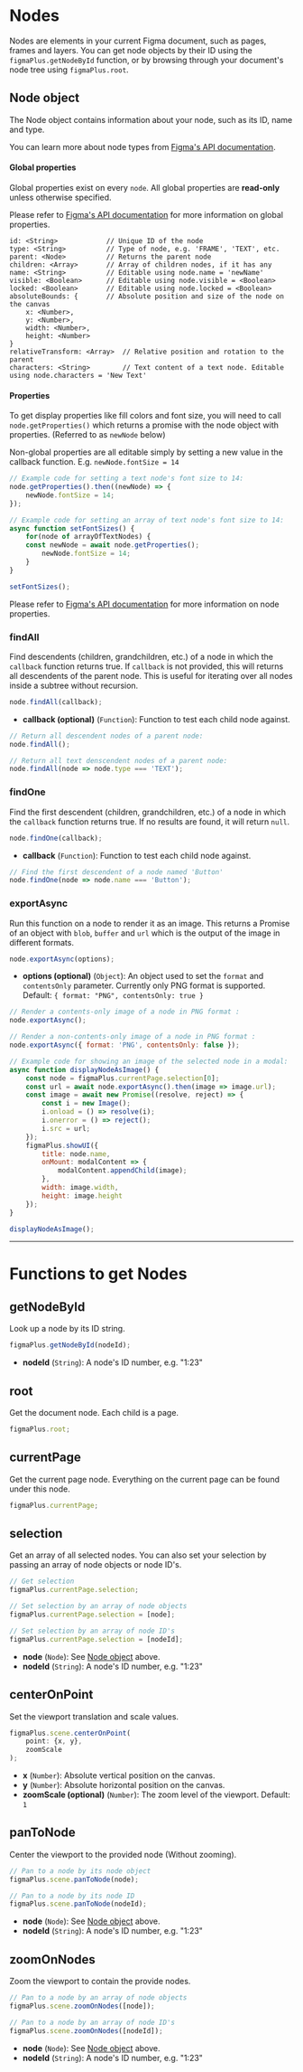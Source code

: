 # Nodes

Nodes are elements in your current Figma document, such as pages, frames and layers. You can get node objects by their ID using the `figmaPlus.getNodeById` function, or by browsing through your document's node tree using `figmaPlus.root`.

## Node object

The Node object contains information about your node, such as its ID, name and type.

You can learn more about node types from [Figma's API documentation](https://www.figma.com/developers/docs#node-types).

#### Global properties

Global properties exist on every `node`. All global properties are **read-only** unless otherwise specified.

Please refer to [Figma's API documentation](https://www.figma.com/developers/docs#global-properties) for more information on global properties.

```
id: <String>			// Unique ID of the node
type: <String>			// Type of node, e.g. 'FRAME', 'TEXT', etc.
parent: <Node>			// Returns the parent node
children: <Array>		// Array of children nodes, if it has any
name: <String>			// Editable using node.name = 'newName'
visible: <Boolean>		// Editable using node.visible = <Boolean>
locked: <Boolean>		// Editable using node.locked = <Boolean>
absoluteBounds: {		// Absolute position and size of the node on the canvas
	x: <Number>,
	y: <Number>,
	width: <Number>,
	height: <Number>
}
relativeTransform: <Array>	// Relative position and rotation to the parent
characters: <String>		// Text content of a text node. Editable using node.characters = 'New Text'

```

#### Properties

To get display properties like fill colors and font size, you will need to call `node.getProperties()` which returns a promise with the node object with properties. (Referred to as `newNode` below)

Non-global properties are all editable simply by setting a new value in the callback function. E.g. `newNode.fontSize = 14`

<!-- prettier-ignore -->
```javascript
// Example code for setting a text node's font size to 14:
node.getProperties().then((newNode) => {
	newNode.fontSize = 14;
});

// Example code for setting an array of text node's font size to 14:
async function setFontSizes() {
	for(node of arrayOfTextNodes) {
    const newNode = await node.getProperties();
		newNode.fontSize = 14;
	}
}

setFontSizes();
```

Please refer to [Figma's API documentation](https://www.figma.com/developers/docs#node-types) for more information on node properties.

### findAll

Find descendents (children, grandchildren, etc.) of a node in which the `callback` function returns true. If `callback` is not provided, this will returns all descendents of the parent node. This is useful for iterating over all nodes inside a subtree without recursion.

```javascript
node.findAll(callback);
```

- **callback (optional)** (`Function`): Function to test each child node against.

```javascript
// Return all descendent nodes of a parent node:
node.findAll();

// Return all text denscendent nodes of a parent node:
node.findAll(node => node.type === 'TEXT');
```

### findOne

Find the first descendent (children, grandchildren, etc.) of a node in which the `callback` function returns true. If no results are found, it will return `null`.

```javascript
node.findOne(callback);
```

- **callback** (`Function`): Function to test each child node against.

```javascript
// Find the first descendent of a node named 'Button'
node.findOne(node => node.name === 'Button');
```

### exportAsync

Run this function on a node to render it as an image. This returns a Promise of an object with `blob`, `buffer` and `url` which is the output of the image in different formats.

```javascript
node.exportAsync(options);
```

- **options (optional)** (`Object`): An object used to set the `format` and `contentsOnly` parameter. Currently only PNG format is supported. Default: `{ format: "PNG", contentsOnly: true }`

```javascript
// Render a contents-only image of a node in PNG format :
node.exportAsync();

// Render a non-contents-only image of a node in PNG format :
node.exportAsync({ format: 'PNG', contentsOnly: false });

// Example code for showing an image of the selected node in a modal:
async function displayNodeAsImage() {
	const node = figmaPlus.currentPage.selection[0];
	const url = await node.exportAsync().then(image => image.url);
	const image = await new Promise((resolve, reject) => {
		const i = new Image();
		i.onload = () => resolve(i);
		i.onerror = () => reject();
		i.src = url;
	});
	figmaPlus.showUI({
		title: node.name,
		onMount: modalContent => {
			modalContent.appendChild(image);
		},
		width: image.width,
		height: image.height
	});
}

displayNodeAsImage();
```

---

# Functions to get Nodes

## getNodeById

Look up a node by its ID string.

```javascript
figmaPlus.getNodeById(nodeId);
```

- **nodeId** (`String`): A node's ID number, e.g. "1:23"

## root

Get the document node. Each child is a page.

```javascript
figmaPlus.root;
```

## currentPage

Get the current page node. Everything on the current page can be found under this node.

```javascript
figmaPlus.currentPage;
```

## selection

Get an array of all selected nodes.
You can also set your selection by passing an array of node objects or node ID's.

```javascript
// Get selection
figmaPlus.currentPage.selection;

// Set selection by an array of node objects
figmaPlus.currentPage.selection = [node];

// Set selection by an array of node ID's
figmaPlus.currentPage.selection = [nodeId];
```

- **node** (`Node`): See [Node object](#node-object) above.
- **nodeId** (`String`): A node's ID number, e.g. "1:23"

## centerOnPoint

Set the viewport translation and scale values.

```javascript
figmaPlus.scene.centerOnPoint(
	point: {x, y},
	zoomScale
);
```

- **x** (`Number`): Absolute vertical position on the canvas.
- **y** (`Number`): Absolute horizontal position on the canvas.
- **zoomScale (optional)** (`Number`): The zoom level of the viewport. Default: `1`

## panToNode

Center the viewport to the provided node (Without zooming).

```javascript
// Pan to a node by its node object
figmaPlus.scene.panToNode(node);

// Pan to a node by its node ID
figmaPlus.scene.panToNode(nodeId);
```

- **node** (`Node`): See [Node object](#node-object) above.
- **nodeId** (`String`): A node's ID number, e.g. "1:23"

## zoomOnNodes

Zoom the viewport to contain the provide nodes.

```javascript
// Pan to a node by an array of node objects
figmaPlus.scene.zoomOnNodes([node]);

// Pan to a node by an array of node ID's
figmaPlus.scene.zoomOnNodes([nodeId]);
```

- **node** (`Node`): See [Node object](#node-object) above.
- **nodeId** (`String`): A node's ID number, e.g. "1:23"
